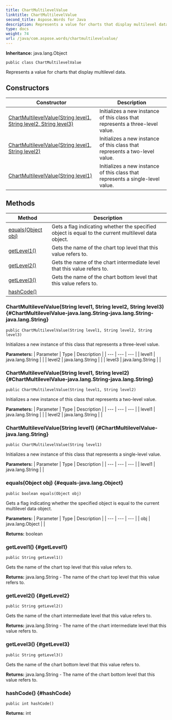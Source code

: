 ```yaml
---
title: ChartMultilevelValue
linktitle: ChartMultilevelValue
second_title: Aspose.Words for Java
description: Represents a value for charts that display multilevel data in Java.
type: docs
weight: 74
url: /java/com.aspose.words/chartmultilevelvalue/
---
```


**Inheritance:**
java.lang.Object
```
public class ChartMultilevelValue
```

Represents a value for charts that display multilevel data.
## Constructors

| Constructor | Description |
| --- | --- |
| [ChartMultilevelValue(String level1, String level2, String level3)](#ChartMultilevelValue-java.lang.String-java.lang.String-java.lang.String) | Initializes a new instance of this class that represents a three-level value. |
| [ChartMultilevelValue(String level1, String level2)](#ChartMultilevelValue-java.lang.String-java.lang.String) | Initializes a new instance of this class that represents a two-level value. |
| [ChartMultilevelValue(String level1)](#ChartMultilevelValue-java.lang.String) | Initializes a new instance of this class that represents a single-level value. |
## Methods

| Method | Description |
| --- | --- |
| [equals(Object obj)](#equals-java.lang.Object) | Gets a flag indicating whether the specified object is equal to the current multilevel data object. |
| [getLevel1()](#getLevel1) | Gets the name of the chart top level that this value refers to. |
| [getLevel2()](#getLevel2) | Gets the name of the chart intermediate level that this value refers to. |
| [getLevel3()](#getLevel3) | Gets the name of the chart bottom level that this value refers to. |
| [hashCode()](#hashCode) |  |
### ChartMultilevelValue(String level1, String level2, String level3) {#ChartMultilevelValue-java.lang.String-java.lang.String-java.lang.String}
```
public ChartMultilevelValue(String level1, String level2, String level3)
```


Initializes a new instance of this class that represents a three-level value.

**Parameters:**
| Parameter | Type | Description |
| --- | --- | --- |
| level1 | java.lang.String |  |
| level2 | java.lang.String |  |
| level3 | java.lang.String |  |

### ChartMultilevelValue(String level1, String level2) {#ChartMultilevelValue-java.lang.String-java.lang.String}
```
public ChartMultilevelValue(String level1, String level2)
```


Initializes a new instance of this class that represents a two-level value.

**Parameters:**
| Parameter | Type | Description |
| --- | --- | --- |
| level1 | java.lang.String |  |
| level2 | java.lang.String |  |

### ChartMultilevelValue(String level1) {#ChartMultilevelValue-java.lang.String}
```
public ChartMultilevelValue(String level1)
```


Initializes a new instance of this class that represents a single-level value.

**Parameters:**
| Parameter | Type | Description |
| --- | --- | --- |
| level1 | java.lang.String |  |

### equals(Object obj) {#equals-java.lang.Object}
```
public boolean equals(Object obj)
```


Gets a flag indicating whether the specified object is equal to the current multilevel data object.

**Parameters:**
| Parameter | Type | Description |
| --- | --- | --- |
| obj | java.lang.Object |  |

**Returns:**
boolean
### getLevel1() {#getLevel1}
```
public String getLevel1()
```


Gets the name of the chart top level that this value refers to.

**Returns:**
java.lang.String - The name of the chart top level that this value refers to.
### getLevel2() {#getLevel2}
```
public String getLevel2()
```


Gets the name of the chart intermediate level that this value refers to.

**Returns:**
java.lang.String - The name of the chart intermediate level that this value refers to.
### getLevel3() {#getLevel3}
```
public String getLevel3()
```


Gets the name of the chart bottom level that this value refers to.

**Returns:**
java.lang.String - The name of the chart bottom level that this value refers to.
### hashCode() {#hashCode}
```
public int hashCode()
```




**Returns:**
int
